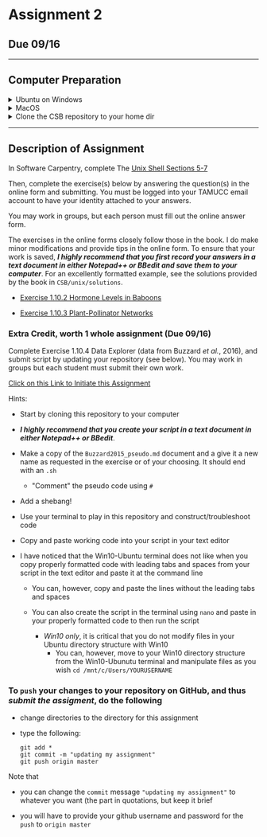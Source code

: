 # Assignment 2 

## Due 09/16

---

## Computer Preparation

<details><summary>Ubuntu on Windows</summary>
<p>

  * If the Windows Terminal or Ubuntu app are not installed, then follow [these instructions](https://github.com/cbirdlab/wlsUBUNTU_settings/blob/master/README.md)
  
  * Open an Ubuntu window in Windows Terminal.  _We will not use `gitbash` unless you can't get Ubuntu running._ After logging in, You are in your home directory. 
     
  * It's always a good idea to keep your apps in `Ubuntu` up to date. _The first time you do this, it could take a long time to finish. After that, if you do this when you log in, it should go quickly._
    ```bash
    sudo apt update
    sudo apt upgrade
    ```
    

</p>
</details>

<details><summary>MacOS</summary>
<p>
 
  * Open a terminal window
  
  * If you haven't already, install [homebrew](https://brew.sh/).  You will be able to use homebrew to install linux software, such as `tree`, which is used in the slide show.
  

</p>
</details>

  
<details><summary>Clone the CSB repository to your home dir</summary>
<p>

We will use the [open source files that accompany the CSB text book](https://github.com/tamucc-comp-bio-2022/CSB) in lectures and assignments.

If the `CSB` directory does not exist in your home directory (check with `ls`), then run the following code to clone the [`CSB` repository](https://github.com/tamucc-comp-bio-2022/CSB) into your home directory:

1. Open a terminal window
	* For Win laptops, use `Windows Terminal` to open Ubunutu.  
	* For Mac laptops, open your `Terminal`.
	
2. Run the code line by line in the code block below 
```bash
# check that you're in home dir, you should be there when you log in
pwd

# if you are not in your home dir, then move there
cd ~

# if pwd does not return `/home/yourusername` then let Dr. Bird know
pwd

# clone the CSB repository to your home dir
git clone git@github.com:tamucc-comp-bio-2022/CSB.git
```

The repository is named CSB, and it contains all of the example files and directories necessary to conduct the exercises in the text book.

</p>
</details>

---
## Description of Assignment

In Software Carpentry, complete The [Unix Shell Sections 5-7](https://swcarpentry.github.io/shell-novice/)

Then, complete the exercise(s) below by answering the question(s) in the online form and submitting.  You must be logged into your TAMUCC email account to have your identity attached to your answers. 

You may work in groups, but each person must fill out the online answer form.

The exercises in the online forms closely follow those in the book.  I do make minor modifications and provide tips in the online form.  To ensure that your work is saved, **_I highly recommend that you first record your answers in a text document in either Notepad++ or BBedit and save them to your computer_**.  For an excellently formatted example, see the solutions provided by the book in `CSB/unix/solutions`. 

* [Exercise 1.10.2 Hormone Levels in Baboons](https://forms.office.com/Pages/ResponsePage.aspx?id=8frLNKZngUepylFOslULZlFZdbyVx8RLiPt1GobhHnlUQldJQTVHMTlYMFVYTkhZSDBZR1A0Q1E2Ny4u)

* [Exercise 1.10.3 Plant-Pollinator Networks](https://forms.office.com/Pages/ResponsePage.aspx?id=8frLNKZngUepylFOslULZlFZdbyVx8RLiPt1GobhHnlUMlpVSUQ0U1hTSFZERDE1WUdZWjRYUlhaWi4u)


### Extra Credit, worth 1 whole assignment (Due 09/16)  

Complete Exercise 1.10.4 Data Explorer (data from Buzzard *et al.*, 2016), and submit script by updating your repository (see below). You may work in groups but each student must submit their own work.

[Click on this Link to Initiate this Assignment](https://classroom.github.com/a/X3ADva_I)

Hints:

* Start by cloning this repository to your computer

* **_I highly recommend that you create your script in a text document in either Notepad++ or BBedit_**.  

* Make a copy of the `Buzzard2015_pseudo.md` document and a give it a new name as requested in the exercise or of your choosing.  It should end with an `.sh`

  * "Comment" the pseudo code using `#`
  
* Add a shebang!

* Use your terminal to play in this repository and construct/troubleshoot code

* Copy and paste working code into your script in your text editor

* I have noticed that the Win10-Ubuntu terminal does not like when you copy properly formatted code with leading tabs and spaces from your script in the text editor and paste it at the command line

  * You can, however, copy and paste the lines without the leading tabs and spaces
  
  * You can also create the script in the terminal using `nano` and paste in your properly formatted code to then run the script
  
    * _*Win10 only*_, it is critical that you do not modify files in your Ubuntu directory structure with Win10
	  * You can, however, move to your Win10 directory structure from the Win10-Ubunutu terminal and manipulate files as you wish `cd /mnt/c/Users/YOURUSERNAME`

### To `push` your changes to your repository on GitHub, and thus *_submit the assigment_*, do the following

* change directories to the directory for this assignment

* type the following:

	```
	git add *
	git commit -m "updating my assignment"
	git push origin master
	```

Note that 
* you can change the `commit` message `"updating my assignment"` to whatever you want (the part in quotations, but keep it brief

* you will have to provide your github username and password for the `push` to `origin master`
